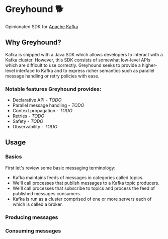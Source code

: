 # Greyhound 🐕

Opinionated SDK for [Apache Kafka](https://kafka.apache.org/)

## Why Greyhound?

Kafka is shipped with a Java SDK which allows developers to interact with a Kafka cluster.
However, this SDK consists of somewhat low-level APIs which are difficult to use correctly.
Greyhound seeks to provide a higher-level interface to Kafka and to express richer
semantics such as parallel message handling or retry policies with ease.

### Notable features Greyhound provides:

 * Declarative API - _TODO_
 * Parallel message handling - _TODO_
 * Context propagation - _TODO_
 * Retries - _TODO_
 * Safety - _TODO_
 * Observability - _TODO_

## Usage

### Basics

First let's review some basic messaging terminology:

 * Kafka maintains feeds of messages in categories called topics.
 * We'll call processes that publish messages to a Kafka topic producers.
 * We'll call processes that subscribe to topics and process the feed of published messages consumers.
 * Kafka is run as a cluster comprised of one or more servers each of which is called a broker.

### Producing messages

### Consuming messages
